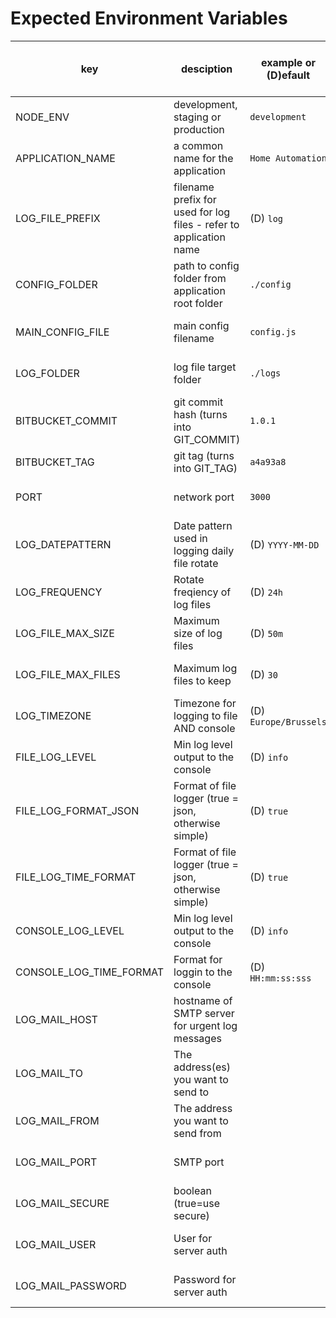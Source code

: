 # Expected Environment Variables

| key                     | desciption                                                         | example or (D)efault  | should be defined in |
|-------------------------|--------------------------------------------------------------------|-----------------------|----------------------|
| NODE_ENV                | development, staging or production                                 | `development`         | docker compose file  |
| APPLICATION_NAME        | a common name for the application                                  | `Home Automation`     | docker file          |
| LOG_FILE_PREFIX         | filename prefix for used for log files - refer to application name | (D) `log`             | docker file          |
| CONFIG_FOLDER           | path to config folder from application root folder                 | `./config`            | docker compose file  |
| MAIN_CONFIG_FILE        | main config filename                                               | `config.js`           | docker compose file  |
| LOG_FOLDER              | log file target folder                                             | `./logs`              | docker compose file  |
| BITBUCKET_COMMIT        | git commit hash (turns into GIT_COMMIT)                            | `1.0.1`               | repository variable  |
| BITBUCKET_TAG           | git tag         (turns into GIT_TAG)                               | `a4a93a8`             | repository variable  |
| PORT                    | network port                                                       | `3000 `               | docker compose file  |
| LOG_DATEPATTERN         | Date pattern used in logging daily file rotate                     | (D) `YYYY-MM-DD`      | docker compose file  |
| LOG_FREQUENCY           | Rotate freqiency of log files                                      | (D) `24h`             | docker compose file  |
| LOG_FILE_MAX_SIZE       | Maximum size of log files                                          | (D) `50m`             | docker compose file  |
| LOG_FILE_MAX_FILES      | Maximum log files to keep                                          | (D) `30`              | docker compose file  |
| LOG_TIMEZONE            | Timezone for logging to file AND console                           | (D) `Europe/Brussels` | docker compose file  |
| FILE_LOG_LEVEL          | Min log level output to the console                                | (D) `info`            | docker compose file  |
| FILE_LOG_FORMAT_JSON    | Format of file logger (true = json, otherwise simple)              | (D) `true`            | docker compose file  |
| FILE_LOG_TIME_FORMAT    | Format of file logger (true = json, otherwise simple)              | (D) `true`            | docker compose file  |
| CONSOLE_LOG_LEVEL       | Min log level output to the console                                | (D) `info`            | docker compose file  |
| CONSOLE_LOG_TIME_FORMAT | Format for loggin to the console                                   | (D) `HH:mm:ss:sss`    | docker compose file  |
| LOG_MAIL_HOST           | hostname of SMTP server for urgent log messages                    |                       | docker compose file  |
| LOG_MAIL_TO             | The address(es) you want to send to                                |                       | docker compose file  |
| LOG_MAIL_FROM           | The address you want to send from                                  |                       | docker compose file  |
| LOG_MAIL_PORT           | SMTP port                                                          |                       | docker compose file  |
| LOG_MAIL_SECURE         | boolean (true=use secure)                                          |                       | docker compose file  |
| LOG_MAIL_USER           | User for server auth                                               |                       | docker compose file  |
| LOG_MAIL_PASSWORD       | Password for server auth                                           |                       | docker compose file  |
